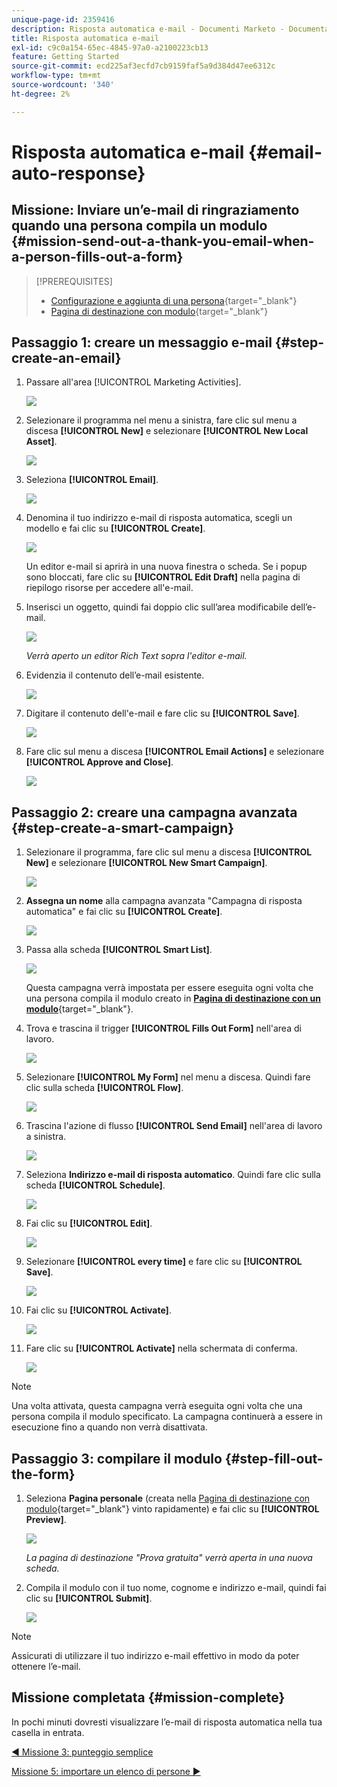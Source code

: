 ```yaml
---
unique-page-id: 2359416
description: Risposta automatica e-mail - Documenti Marketo - Documentazione del prodotto
title: Risposta automatica e-mail
exl-id: c9c0a154-65ec-4845-97a0-a2100223cb13
feature: Getting Started
source-git-commit: ecd225af3ecfd7cb9159faf5a9d384d47ee6312c
workflow-type: tm+mt
source-wordcount: '340'
ht-degree: 2%

---
```


# Risposta automatica e-mail {#email-auto-response}

## Missione: Inviare un’e-mail di ringraziamento quando una persona compila un modulo {#mission-send-out-a-thank-you-email-when-a-person-fills-out-a-form}

>[!PREREQUISITES]
>
>* [Configurazione e aggiunta di una persona](/help/marketo/getting-started/quick-wins/get-set-up-and-add-a-person.md){target="_blank"}
>* [Pagina di destinazione con modulo](/help/marketo/getting-started/quick-wins/landing-page-with-a-form.md){target="_blank"}

## Passaggio 1: creare un messaggio e-mail {#step-create-an-email}

1. Passare all&#39;area [!UICONTROL Marketing Activities].

   ![](assets/email-auto-response-1.png)

1. Selezionare il programma nel menu a sinistra, fare clic sul menu a discesa **[!UICONTROL New]** e selezionare **[!UICONTROL New Local Asset]**.

   ![](assets/email-auto-response-2.png)

1. Seleziona **[!UICONTROL Email]**.

   ![](assets/email-auto-response-3.png)

1. Denomina il tuo indirizzo e-mail di risposta automatica, scegli un modello e fai clic su **[!UICONTROL Create]**.

   ![](assets/email-auto-response-4.png)

   Un editor e-mail si aprirà in una nuova finestra o scheda. Se i popup sono bloccati, fare clic su **[!UICONTROL Edit Draft]** nella pagina di riepilogo risorse per accedere all&#39;e-mail.

1. Inserisci un oggetto, quindi fai doppio clic sull’area modificabile dell’e-mail.

   ![](assets/email-auto-response-5.png)

   _Verrà aperto un editor Rich Text sopra l&#39;editor e-mail._

1. Evidenzia il contenuto dell’e-mail esistente.

   ![](assets/email-auto-response-6.png)

1. Digitare il contenuto dell&#39;e-mail e fare clic su **[!UICONTROL Save]**.

   ![](assets/email-auto-response-7.png)

1. Fare clic sul menu a discesa **[!UICONTROL Email Actions]** e selezionare **[!UICONTROL Approve and Close]**.

   ![](assets/email-auto-response-8.png)

## Passaggio 2: creare una campagna avanzata {#step-create-a-smart-campaign}

1. Selezionare il programma, fare clic sul menu a discesa **[!UICONTROL New]** e selezionare **[!UICONTROL New Smart Campaign]**.

   ![](assets/email-auto-response-9.png)

1. **Assegna un nome** alla campagna avanzata &quot;Campagna di risposta automatica&quot; e fai clic su **[!UICONTROL Create]**.

   ![](assets/email-auto-response-10.png)

1. Passa alla scheda **[!UICONTROL Smart List]**.

   ![](assets/email-auto-response-11.png)

   Questa campagna verrà impostata per essere eseguita ogni volta che una persona compila il modulo creato in [**Pagina di destinazione con un modulo**](/help/marketo/getting-started/quick-wins/landing-page-with-a-form.md){target="_blank"}.

1. Trova e trascina il trigger **[!UICONTROL Fills Out Form]** nell&#39;area di lavoro.

   ![](assets/email-auto-response-12.png)

1. Selezionare **[!UICONTROL My Form]** nel menu a discesa. Quindi fare clic sulla scheda **[!UICONTROL Flow]**.

   ![](assets/email-auto-response-13.png)

1. Trascina l&#39;azione di flusso **[!UICONTROL Send Email]** nell&#39;area di lavoro a sinistra.

   ![](assets/email-auto-response-14.png)

1. Seleziona **Indirizzo e-mail di risposta automatico**. Quindi fare clic sulla scheda **[!UICONTROL Schedule]**.

   ![](assets/email-auto-response-15.png)

1. Fai clic su **[!UICONTROL Edit]**.

   ![](assets/email-auto-response-16.png)

1. Selezionare **[!UICONTROL every time]** e fare clic su **[!UICONTROL Save]**.

   ![](assets/email-auto-response-17.png)

1. Fai clic su **[!UICONTROL Activate]**.

   ![](assets/email-auto-response-18.png)

1. Fare clic su **[!UICONTROL Activate]** nella schermata di conferma.

   ![](assets/email-auto-response-19.png)

>[!NOTE]
>
>Una volta attivata, questa campagna verrà eseguita ogni volta che una persona compila il modulo specificato. La campagna continuerà a essere in esecuzione fino a quando non verrà disattivata.

## Passaggio 3: compilare il modulo {#step-fill-out-the-form}

1. Seleziona **Pagina personale** (creata nella [Pagina di destinazione con modulo](/help/marketo/getting-started/quick-wins/landing-page-with-a-form.md){target="_blank"} vinto rapidamente) e fai clic su **[!UICONTROL Preview]**.

   ![](assets/email-auto-response-20.png)

   _La pagina di destinazione &quot;Prova gratuita&quot; verrà aperta in una nuova scheda._

1. Compila il modulo con il tuo nome, cognome e indirizzo e-mail, quindi fai clic su **[!UICONTROL Submit]**.

   ![](assets/email-auto-response-21.png)

>[!NOTE]
>
>Assicurati di utilizzare il tuo indirizzo e-mail effettivo in modo da poter ottenere l’e-mail.

## Missione completata {#mission-complete}

In pochi minuti dovresti visualizzare l’e-mail di risposta automatica nella tua casella in entrata.

[◄ Missione 3: punteggio semplice](/help/marketo/getting-started/quick-wins/simple-scoring.md)

[Missione 5: importare un elenco di persone ►](/help/marketo/getting-started/quick-wins/import-a-list-of-people.md)
